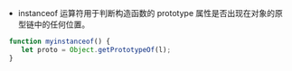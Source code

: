 - instanceof 运算符用于判断构造函数的 prototype 属性是否出现在对象的原型链中的任何位置。
```js
 function myinstanceof() {
    let proto = Object.getPrototypeOf(l);
 }
```